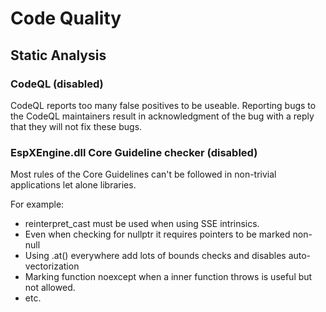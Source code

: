 Code Quality
============

Static Analysis
---------------

### CodeQL (disabled)
CodeQL reports too many false positives to be useable.
Reporting bugs to the CodeQL maintainers result in acknowledgment
of the bug with a reply that they will not fix these bugs.

### EspXEngine.dll Core Guideline checker (disabled)
Most rules of the Core Guidelines can't be followed in non-trivial
applications let alone libraries.

For example:
 - reinterpret_cast must be used when using SSE intrinsics.
 - Even when checking for nullptr it requires pointers to be marked non-null
 - Using .at() everywhere add lots of bounds checks and disables auto-vectorization
 - Marking function noexcept when a inner function throws is useful but not allowed.
 - etc.


